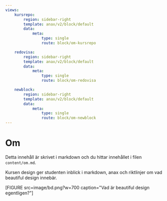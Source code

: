 ```yaml
---
views:
    kursrepo:
        region: sidebar-right
        template: anax/v2/block/default
        data:
            meta:
                type: single
                route: block/om-kursrepo

    redovisa:
        region: sidebar-right
        template: anax/v2/block/default
        data:
            meta:
                type: single
                route: block/om-redovisa

    newblock:
        region: sidebar-right
        template: anax/v2/block/default
        data:
            meta:
                type: single
                route: block/om-newblock
---
```

Om
=========================

Detta innehåll är skrivet i markdown och du hittar innehållet i filen `content/om.md`.

Kursen design ger studenten inblick i markdown, anax och riktlinjer om vad beautiful design innebär.


[FIGURE src=image/bd.png?w=700 caption="Vad är beautiful design egentligen?"]
